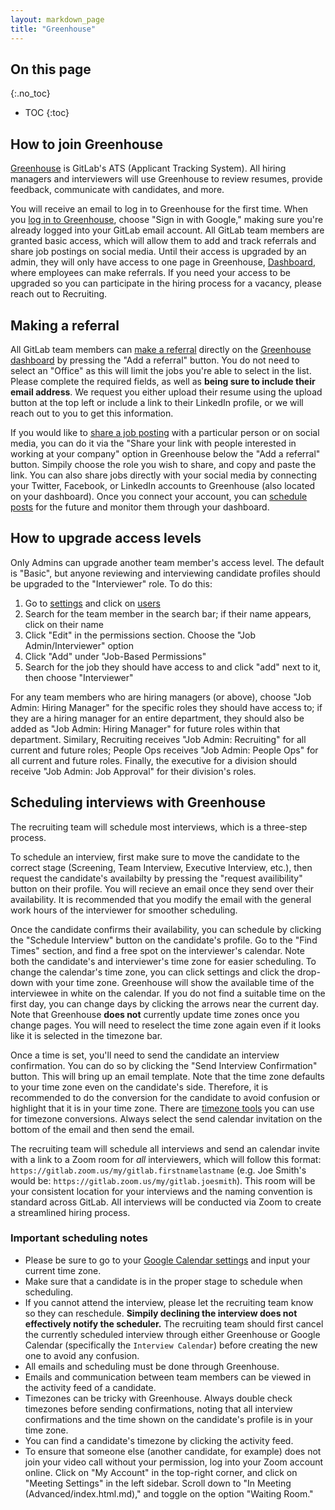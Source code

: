 ```yaml
---
layout: markdown_page
title: "Greenhouse"
---
```


## On this page
{:.no_toc}

- TOC
{:toc}

## How to join Greenhouse

[Greenhouse](www.greenhouse.io) is GitLab's ATS (Applicant Tracking System). All hiring managers and interviewers will use Greenhouse to review resumes, provide feedback, communicate with candidates, and more.

You will receive an email to log in to Greenhouse for the first time. When you [log in to Greenhouse](https://app2.greenhouse.io/users/sign_in), choose "Sign in with Google," making sure you're already logged into your GitLab email account. All GitLab team members are granted basic access, which will allow them to add and track referrals and share job postings on social media. Until their access is upgraded by an admin, they will only have access to one page in Greenhouse, [Dashboard](https://app2.greenhouse.io/dashboard), where employees can make referrals. If you need your access to be upgraded so you can participate in the hiring process for a vacancy, please reach out to Recruiting.

## Making a referral

All GitLab team members can [make a referral](https://support.greenhouse.io/hc/en-us/articles/201982560-Submit-Referrals-from-the-Dashboard) directly on the [Greenhouse dashboard](https://app2.greenhouse.io/dashboard) by pressing the "Add a referral" button. You do not need to select an "Office" as this will limit the jobs you're able to select in the list. Please complete the required fields, as well as **being sure to include their email address**. We request you either upload their resume using the upload button at the top left or include a link to their LinkedIn profile, or we will reach out to you to get this information.

If you would like to [share a job posting](https://support.greenhouse.io/hc/en-us/articles/200721674-Generate-My-Referrer-Link) with a particular person or on social media, you can do it via the "Share your link with people interested in working at your company" option in Greenhouse below the "Add a referral" button. Simpily choose the role you wish to share, and copy and paste the link. You can also share jobs directly with your social media by connecting your Twitter, Facebook, or LinkedIn accounts to Greenhouse (also located on your dashboard). Once you connect your account, you can [schedule posts](https://support.greenhouse.io/hc/en-us/articles/200925999-How-do-I-schedule-posts-to-my-social-networks-) for the future and monitor them through your dashboard.

## How to upgrade access levels

Only Admins can upgrade another team member's access level. The default is "Basic", but anyone reviewing and interviewing candidate profiles should be upgraded to the "Interviewer" role. To do this:
 1. Go to [settings](https://app2.greenhouse.io/configure/index.html.md) and click on [users](https://app2.greenhouse.io/account/users?status=active)
 1. Search for the team member in the search bar; if their name appears, click on their name
 1. Click "Edit" in the permissions section. Choose the "Job Admin/Interviewer" option
 1. Click "Add" under "Job-Based Permissions"
 1. Search for the job they should have access to and click "add" next to it, then choose "Interviewer"

For any team members who are hiring managers (or above), choose "Job Admin: Hiring Manager" for the specific roles they should have access to; if they are a hiring manager for an entire department, they should also be added as "Job Admin: Hiring Manager" for future roles within that department. Similary, Recruiting receives "Job Admin: Recruiting" for all current and future roles; People Ops receives "Job Admin: People Ops" for all current and future roles. Finally, the executive for a division should receive "Job Admin: Job Approval" for their division's roles.

## Scheduling interviews with Greenhouse

The recruiting team will schedule most interviews, which is a three-step process.

To schedule an interview, first make sure to move the candidate to the correct stage (Screening, Team Interview, Executive Interview, etc.), then request the candidate's availabilty by pressing the "request availibility" button on their profile. You will recieve an email once they send over their availability. It is recommended that you modify the email with the general work hours of the interviewer for smoother scheduling.

Once the candidate confirms their availability, you can schedule by clicking the "Schedule Interview" button on the candidate's profile. Go to the "Find Times" section, and find a free spot on the interviewer's calendar. Note both the candidate's and interviewer's time zone for easier scheduling. To change the calendar's time zone, you can click settings and click the drop-down with your time zone. Greenhouse will show the available time of the interviewee in white on the calendar. If you do not find a suitable time on the first day, you can change days by clicking the arrows near the current day. Note that Greenhouse **does not** currently update time zones once you change pages. You will need to reselect the time zone again even if it looks like it is selected in the timezone bar.

Once a time is set, you'll need to send the candidate an interview confirmation. You can do so by clicking the "Send Interview Confirmation" button. This will bring up an email template. Note that the time zone defaults to your time zone even on the candidate's side. Therefore, it is recommended to do the conversion for the candidate to avoid confusion or highlight that it is in your time zone. There are [timezone tools](https://www.worldtimebuddy.com/) you can use for timezone conversions. Always select the send calendar invitation on the bottom of the email and then send the email.

The recruiting team will schedule all interviews and send an calendar invite with a link to a Zoom room for *all* interviewers, which will follow this format: `https://gitlab.zoom.us/my/gitlab.firstnamelastname`  (e.g. Joe Smith's would be: `https://gitlab.zoom.us/my/gitlab.joesmith`). This room will be your consistent location for your interviews and the naming convention is standard across GitLab. All interviews will be conducted via Zoom to create a streamlined hiring process.

### Important scheduling notes

* Please be sure to go to your [Google Calendar settings](https://calendar.google.com/calendar/r/settings?tab=mc) and input your current time zone.
* Make sure that a candidate is in the proper stage to schedule when scheduling.
* If you cannot attend the interview, please let the recruiting team know so they can reschedule. **Simpily declining the interview does not effectively notify the scheduler.** The recruiting team should first cancel the currently scheduled interview through either Greenhouse or Google Calendar (specifically the `Interview Calendar`) before creating the new one to avoid any confusion.
* All emails and scheduling must be done through Greenhouse.
* Emails and communication between team members can be viewed in the activity feed of a candidate.
* Timezones can be tricky with Greenhouse. Always double check timezones before sending confirmations, noting that all interview confirmations and the time shown on the candidate's profile is in your time zone.  
* You can find a candidate's timezone by clicking the activity feed.
* To ensure that someone else (another candidate, for example) does not join your video call without your permission, log into your Zoom account online. Click on "My Account" in the top-right corner, and click on "Meeting Settings" in the left sidebar. Scroll down to "In Meeting (Advanced/index.html.md)," and toggle on the option "Waiting Room."
